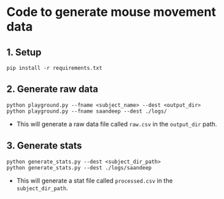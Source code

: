 # **Code to generate mouse movement data**

## **1. Setup**
```
pip install -r requirements.txt
```

## **2. Generate raw data**
```
python playground.py --fname <subject_name> --dest <output_dir>
python playground.py --fname saandeep --dest ./logs/
```

  * This will generate a raw data file called `raw.csv` in the `output_dir` path.

## **3. Generate stats**
```
python generate_stats.py --dest <subject_dir_path>
python generate_stats.py --dest ./logs/saandeep
```

  * This will generate a stat file called `processed.csv` in the `subject_dir_path`. 